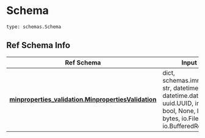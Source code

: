 # Schema
```
type: schemas.Schema
```

## Ref Schema Info
Ref Schema | Input Type | Output Type
---------- | ---------- | -----------
[**minproperties_validation.MinpropertiesValidation**](../../../../../../../../../components/schema/minproperties_validation.md) | dict, schemas.immutabledict, str, datetime.date, datetime.datetime, uuid.UUID, int, float, bool, None, list, tuple, bytes, io.FileIO, io.BufferedReader | schemas.immutabledict, str, float, int, bool, None, tuple, bytes, io.FileIO
